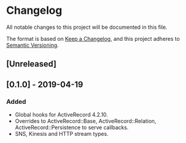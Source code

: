 # Changelog
All notable changes to this project will be documented in this file.

The format is based on [Keep a Changelog](https://keepachangelog.com/en/1.0.0/),
and this project adheres to [Semantic Versioning](https://semver.org/spec/v2.0.0.html).

## [Unreleased]

## [0.1.0] - 2019-04-19
### Added
- Global hooks for ActiveRecord 4.2.10.
- Overrides to ActiveRecord::Base, ActiveRecord::Relation, ActiveRecord::Persistence to serve callbacks.
- SNS, Kinesis and HTTP stream types.
